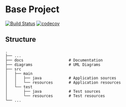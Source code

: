 # Base Project
[![Build Status](https://travis-ci.org/paullin0501/BaseProject.svg?branch=master)](https://travis-ci.org/paullin0501/BaseProject)
[![codecov](https://codecov.io/gh/paullin0501/BaseProject/branch/master/graph/badge.svg)](https://codecov.io/gh/paullin0501/BaseProject)

## Structure
```
.
├── ...
├── docs                    # Documentation
├── diagrams                # UML Diagrams
├── src
│   ├── main
│   │   ├── java            # Application sources
│   │   └── resources       # Application resources
│   └── test
│       ├── java            # Test sources
│       └── resources       # Test resources
└── ...
```
